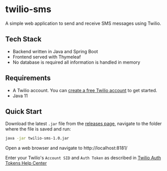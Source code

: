 twilio-sms
==========
A simple web application to send and receive SMS messages using Twilio.

Tech Stack
----------
* Backend written in Java and Spring Boot
* Frontend served with Thymeleaf
* No database is required all information is handled in memory

Requirements
------------
* A Twilio account. You can [create a free Twilio account] to get started.
* Java 11

Quick Start
-----------

Download the latest `.jar` file from the [releases page], navigate to the folder where the file is saved and run:

```bash
java -jar twilio-sms-1.0.jar
```

Open a web browser and navigate to http://localhost:8181/

Enter your Twilio's `Account SID` and `Auth Token` as described in [Twilio Auth Tokens Help Center]

[create a free Twilio account]: https://www.twilio.com/docs/usage/tutorials/how-to-use-your-free-trial-account
[Twilio Auth Tokens Help Center]: https://support.twilio.com/hc/en-us/articles/223136027-Auth-Tokens-and-How-to-Change-Them
[releases page]: https://github.com/rafasantos/twilio-sms/releases
